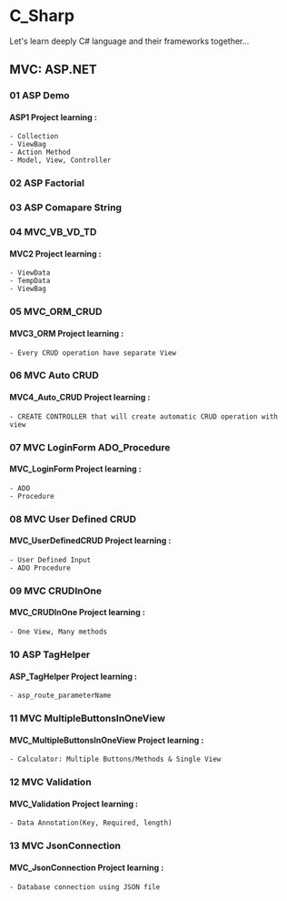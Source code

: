 # C_Sharp
Let's learn deeply C# language and their frameworks together...

## MVC: ASP.NET

### 01 ASP Demo
#### ASP1 Project learning :
	- Collection
	- ViewBag
	- Action Method
	- Model, View, Controller


### 02 ASP Factorial

### 03 ASP Comapare String

### 04 MVC_VB_VD_TD
#### MVC2 Project learning :
	- ViewData
	- TempData
	- ViewBag

### 05 MVC_ORM_CRUD
#### MVC3_ORM Project learning :
	- Every CRUD operation have separate View

### 06 MVC Auto CRUD
#### MVC4_Auto_CRUD Project learning :
	- CREATE CONTROLLER that will create automatic CRUD operation with view

### 07 MVC LoginForm ADO_Procedure
#### MVC_LoginForm Project learning :
	- ADO
	- Procedure

### 08 MVC User Defined CRUD
#### MVC_UserDefinedCRUD Project learning :
	- User Defined Input
	- ADO Procedure

	
### 09 MVC CRUDInOne
#### MVC_CRUDInOne Project learning :
	- One View, Many methods


	
### 10 ASP TagHelper
#### ASP_TagHelper Project learning :
	- asp_route_parameterName


	
### 11 MVC MultipleButtonsInOneView
#### MVC_MultipleButtonsInOneView Project learning :
	- Calculator: Multiple Buttons/Methods & Single View


###	12 MVC Validation
#### MVC_Validation Project learning :
	- Data Annotation(Key, Required, length)


###	13 MVC JsonConnection
#### MVC_JsonConnection Project learning :
	- Database connection using JSON file


